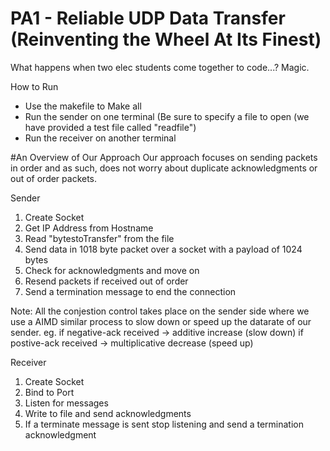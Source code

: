 # PA1 - Reliable UDP Data Transfer (Reinventing the Wheel At Its Finest)
What happens when two elec students come together to code...? Magic. 

How to Run 
 - Use the makefile to Make all
 - Run the sender on one terminal (Be sure to specify a file to open (we have provided a test file called "readfile")
 - Run the receiver on another terminal

#An Overview of Our Approach
Our approach focuses on sending packets in order and as such, does not worry about duplicate acknowledgments or out of order packets. 

Sender 
1. Create Socket 
2. Get IP Address from Hostname
3. Read "bytestoTransfer" from the file
4. Send data in 1018 byte packet over a socket with a payload of 1024 bytes
5. Check for acknowledgments and move on
6. Resend packets if received out of order
7. Send a termination message to end the connection

Note: All the conjestion control takes place on the sender side where we use a AIMD similar process to slow down or speed up the datarate of our sender. 
eg. if negative-ack received -> additive increase (slow down)
    if postive-ack received  -> multiplicative decrease (speed up)

Receiver 
1. Create Socket
2. Bind to Port
3. Listen for messages
4. Write to file and send acknowledgments  
5. If a terminate message is sent stop listening and send a termination acknowledgment 

